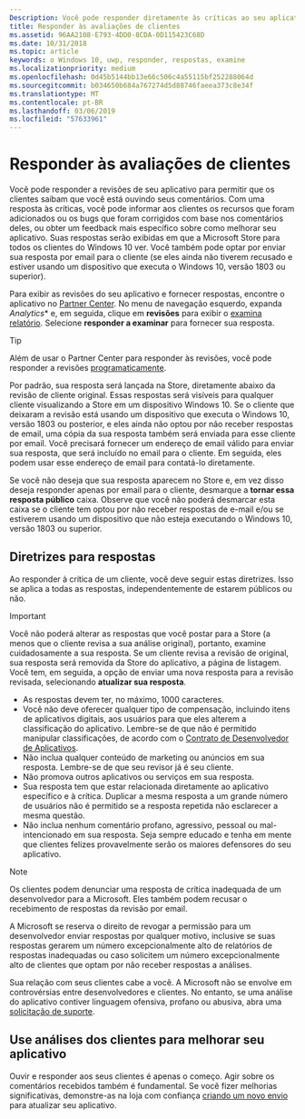 ```yaml
---
Description: Você pode responder diretamente às críticas ao seu aplicativo para mostrar aos clientes que a opinião deles é ouvida.
title: Responder às avaliações de clientes
ms.assetid: 96AA2108-E793-4DD0-8CDA-0D115423C68D
ms.date: 10/31/2018
ms.topic: article
keywords: o Windows 10, uwp, responder, respostas, examine
ms.localizationpriority: medium
ms.openlocfilehash: 0d45b5144bb13e66c506c4a55115bf252288064d
ms.sourcegitcommit: b034650b684a767274d5d88746faeea373c8e34f
ms.translationtype: MT
ms.contentlocale: pt-BR
ms.lasthandoff: 03/06/2019
ms.locfileid: "57633961"
---
```

# <a name="respond-to-customer-reviews"></a>Responder às avaliações de clientes


Você pode responder a revisões de seu aplicativo para permitir que os clientes saibam que você está ouvindo seus comentários. Com uma resposta às críticas, você pode informar aos clientes os recursos que foram adicionados ou os bugs que foram corrigidos com base nos comentários deles, ou obter um feedback mais específico sobre como melhorar seu aplicativo. Suas respostas serão exibidas em que a Microsoft Store para todos os clientes do Windows 10 ver. Você também pode optar por enviar sua resposta por email para o cliente (se eles ainda não tiverem recusado e estiver usando um dispositivo que executa o Windows 10, versão 1803 ou superior).

Para exibir as revisões do seu aplicativo e fornecer respostas, encontre o aplicativo no [Partner Center](https://partner.microsoft.com/dashboard). No menu de navegação esquerdo, expanda *Analytics** e, em seguida, clique em **revisões** para exibir o [examina relatório](reviews-report.md). Selecione **responder a examinar** para fornecer sua resposta.

> [!TIP]
> Além de usar o Partner Center para responder às revisões, você pode responder a revisões [programaticamente](../monetize/submit-responses-to-app-reviews.md).

Por padrão, sua resposta será lançada na Store, diretamente abaixo da revisão de cliente original. Essas respostas será visíveis para qualquer cliente visualizando a Store em um dispositivo Windows 10. Se o cliente que deixaram a revisão está usando um dispositivo que executa o Windows 10, versão 1803 ou posterior, e eles ainda não optou por não receber respostas de email, uma cópia da sua resposta também será enviada para esse cliente por email.  Você precisará fornecer um endereço de email válido para enviar sua resposta, que será incluído no email para o cliente. Em seguida, eles podem usar esse endereço de email para contatá-lo diretamente.

Se você não deseja que sua resposta aparecem no Store e, em vez disso deseja responder apenas por email para o cliente, desmarque a **tornar essa resposta público** caixa. Observe que você não poderá desmarcar esta caixa se o cliente tem optou por não receber respostas de e-mail e/ou se estiverem usando um dispositivo que não esteja executando o Windows 10, versão 1803 ou superior.

## <a name="guidelines-for-responses"></a>Diretrizes para respostas

Ao responder à crítica de um cliente, você deve seguir estas diretrizes. Isso se aplica a todas as respostas, independentemente de estarem públicos ou não.

> [!IMPORTANT]
> Você não poderá alterar as respostas que você postar para a Store (a menos que o cliente revisa a sua análise original), portanto, examine cuidadosamente a sua resposta. Se um cliente revisa a revisão de original, sua resposta será removida da Store do aplicativo, a página de listagem. Você tem, em seguida, a opção de enviar uma nova resposta para a revisão revisada, selecionando **atualizar sua resposta**.

-   As respostas devem ter, no máximo, 1000 caracteres.
-   Você não deve oferecer qualquer tipo de compensação, incluindo itens de aplicativos digitais, aos usuários para que eles alterem a classificação do aplicativo. Lembre-se de que não é permitido manipular classificações, de acordo com o [Contrato de Desenvolvedor de Aplicativos](https://docs.microsoft.com/legal/windows/agreements/app-developer-agreement).
-   Não inclua qualquer conteúdo de marketing ou anúncios em sua resposta. Lembre-se de que seu revisor já é seu cliente.
-   Não promova outros aplicativos ou serviços em sua resposta.
-   Sua resposta tem que estar relacionada diretamente ao aplicativo específico e à crítica. Duplicar a mesma resposta a um grande número de usuários não é permitido se a resposta repetida não esclarecer a mesma questão.
-   Não inclua nenhum comentário profano, agressivo, pessoal ou mal-intencionado em sua resposta. Seja sempre educado e tenha em mente que clientes felizes provavelmente serão os maiores defensores do seu aplicativo.

> [!NOTE]
> Os clientes podem denunciar uma resposta de crítica inadequada de um desenvolvedor para a Microsoft. Eles também podem recusar o recebimento de respostas da revisão por email.
>
> A Microsoft se reserva o direito de revogar a permissão para um desenvolvedor enviar respostas por qualquer motivo, inclusive se suas respostas gerarem um número excepcionalmente alto de relatórios de respostas inadequadas ou caso solicitem um número excepcionalmente alto de clientes que optam por não receber respostas a análises.

Sua relação com seus clientes cabe a você. A Microsoft não se envolve em controvérsias entre desenvolvedores e clientes. No entanto, se uma análise do aplicativo contiver linguagem ofensiva, profano ou abusiva, abra uma [solicitação de suporte](https://go.microsoft.com/fwlink/p/?LinkID=401178).


## <a name="use-customer-reviews-to-improve-your-app"></a>Use análises dos clientes para melhorar seu aplicativo

Ouvir e responder aos seus clientes é apenas o começo. Agir sobre os comentários recebidos também é fundamental. Se você fizer melhorias significativas, demonstre-as na loja com confiança [criando um novo envio](app-submissions.md) para atualizar seu aplicativo.
